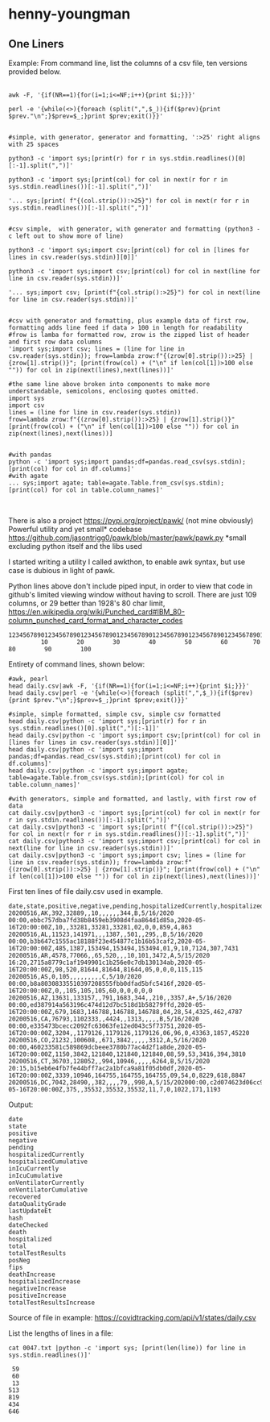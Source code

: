 # henny-youngman
One Liners
----------

Example: From command line, list the columns of a csv file, ten versions provided below.
&nbsp;    
&nbsp;        

    awk -F, '{if(NR==1){for(i=1;i<=NF;i++){print $i;}}}'
      
    perl -e '{while(<>){foreach (split(",",$_)){if($prev){print $prev."\n";}$prev=$_;}print $prev;exit()}}'
    
    
    #simple, with generator, generator and formatting, ':>25' right aligns with 25 spaces
    
    python3 -c 'import sys;[print(r) for r in sys.stdin.readlines()[0][:-1].split(",")]'
    
    python3 -c 'import sys;[print(col) for col in next(r for r in sys.stdin.readlines())[:-1].split(",")]'
    
    '... sys;[print( f"{(col.strip()):>25}") for col in next(r for r in sys.stdin.readlines())[:-1].split(",")]'
    
    
    #csv simple,  with generator, with generator and formatting (python3 -c left out to show more of line)
    
    python3 -c 'import sys;import csv;[print(col) for col in [lines for lines in csv.reader(sys.stdin)][0]]'
    
    python3 -c 'import sys;import csv;[print(col) for col in next(line for line in csv.reader(sys.stdin))]'
    
    '... sys;import csv; [print(f"{col.strip():>25}") for col in next(line for line in csv.reader(sys.stdin))]'
    
    
    #csv with generator and formatting, plus example data of first row, formatting adds line feed if data > 100 in length for readability
    #frow is lamba for formatted row, zrow is the zipped list of header and first row data columns
    'import sys;import csv; lines = (line for line in csv.reader(sys.stdin)); frow=lambda zrow:f"{(zrow[0].strip()):>25} | {zrow[1].strip()}"; [print(frow(col) + ("\n" if len(col[1])>100 else "")) for col in zip(next(lines),next(lines))]'

    #the same line above broken into components to make more understandable, semicolons, enclosing quotes omitted.
    import sys
    import csv
    lines = (line for line in csv.reader(sys.stdin))
    frow=lambda zrow:f"{(zrow[0].strip()):>25} | {zrow[1].strip()}"
    [print(frow(col) + ("\n" if len(col[1])>100 else "")) for col in zip(next(lines),next(lines))]
    
    
    #with pandas
    python -c 'import sys;import pandas;df=pandas.read_csv(sys.stdin);[print(col) for col in df.columns]'
    #with agate
    ... sys;import agate; table=agate.Table.from_csv(sys.stdin);[print(col) for col in table.column_names]'
     
&nbsp;  



There is also a project https://pypi.org/project/pawk/ (not mine obviously)
Powerful utility and yet small* codebase https://github.com/jasontrigg0/pawk/blob/master/pawk/pawk.py
*small excluding python itself and the libs used 

I started writing a utility I called awkthon, to enable awk syntax, but use case is dubious in light of pawk.

Python lines above don't include piped input, in order to view that code in github's limited viewing window without having to scroll. There are just 109 columns, or 29 better than 1928's 80 char limit, https://en.wikipedia.org/wiki/Punched_card#IBM_80-column_punched_card_format_and_character_codes
    
    1234567890123456789012345678901234567890123456789012345678901234567890123456789012345678901234567890123456789
             10        20        30        40        50        60       70         80        90        100 
    
    
Entirety of command lines, shown below:

    #awk, pearl    
    head daily.csv|awk -F, '{if(NR==1){for(i=1;i<=NF;i++){print $i;}}}'
    head daily.csv|perl -e '{while(<>){foreach (split(",",$_)){if($prev){print $prev."\n";}$prev=$_;}print $prev;exit()}}'
    
    #simple, simple formatted, simple csv, simple csv formatted
    head daily.csv|python -c 'import sys;[print(r) for r in sys.stdin.readlines()[0].split(",")[:-1]]'
    head daily.csv|python -c 'import sys;import csv;[print(col) for col in [lines for lines in csv.reader(sys.stdin)][0]]'
    head daily.csv|python -c 'import sys;import pandas;df=pandas.read_csv(sys.stdin);[print(col) for col in df.columns]'
    head daily.csv|python -c 'import sys;import agate; table=agate.Table.from_csv(sys.stdin);[print(col) for col in table.column_names]'
    
    #with generators, simple and formatted, and lastly, with first row of data
    cat daily.csv|python3 -c 'import sys;[print(col) for col in next(r for r in sys.stdin.readlines())[:-1].split(",")]'
    cat daily.csv|python3 -c 'import sys;[print( f"{(col.strip()):>25}") for col in next(r for r in sys.stdin.readlines())[:-1].split(",")]'
    cat daily.csv|python3 -c 'import sys;import csv;[print(col) for col in next(line for line in csv.reader(sys.stdin))]'
    cat daily.csv|python3 -c 'import sys;import csv; lines = (line for line in csv.reader(sys.stdin)); frow=lambda zrow:f"{(zrow[0].strip()):>25} | {zrow[1].strip()}"; [print(frow(col) + ("\n" if len(col[1])>100 else "")) for col in zip(next(lines),next(lines))]'
    

First ten lines of file daily.csv used in example.      

    date,state,positive,negative,pending,hospitalizedCurrently,hospitalizedCumulative,inIcuCurrently,inIcuCumulative,onVentilatorCurrently,onVentilatorCumulative,recovered,dataQualityGrade,lastUpdateEt,hash,dateChecked,death,hospitalized,total,totalTestResults,posNeg,fips,deathIncrease,hospitalizedIncrease,negativeIncrease,positiveIncrease,totalTestResultsIncrease
    20200516,AK,392,32889,,10,,,,,,344,B,5/16/2020 00:00,ebbc757dba7fd38b8459eb3908d4faa864d1d85a,2020-05-16T20:00:00Z,10,,33281,33281,33281,02,0,0,859,4,863
    20200516,AL,11523,141971,,,1387,,501,,295,,B,5/16/2020 00:00,b3b647c1555ac18188f23e454877c1b16b53caf2,2020-05-16T20:00:00Z,485,1387,153494,153494,153494,01,9,10,7124,307,7431
    20200516,AR,4578,77066,,65,520,,,10,101,3472,A,5/15/2020 16:20,2715a8779c1af1949901c1b256e0c7db130134ab,2020-05-16T20:00:00Z,98,520,81644,81644,81644,05,0,0,0,115,115
    20200516,AS,0,105,,,,,,,,,C,5/10/2020 00:00,b8a80308335510397208555fbb0dfad5bfc5416f,2020-05-16T20:00:00Z,0,,105,105,105,60,0,0,0,0,0
    20200516,AZ,13631,133157,,791,1683,344,,210,,3357,A+,5/16/2020 00:00,ed387914a563196c474d12d7bc518d1b58279ffd,2020-05-16T20:00:00Z,679,1683,146788,146788,146788,04,28,54,4325,462,4787
    20200516,CA,76793,1102333,,4424,,1313,,,,,B,5/16/2020 00:00,e335473bcecc2092fc63063fe12ed043c5f73751,2020-05-16T20:00:00Z,3204,,1179126,1179126,1179126,06,96,0,43363,1857,45220
    20200516,CO,21232,100608,,671,3842,,,,,3312,A,5/16/2020 00:00,460233581c589869dcbeee3780b77ac4d2f1a8de,2020-05-16T20:00:00Z,1150,3842,121840,121840,121840,08,59,53,3416,394,3810
    20200516,CT,36703,128052,,994,10946,,,,,6264,B,5/15/2020 20:15,b15eb6e4fb7fe44bff7ac2a1bfca9a81f05db0df,2020-05-16T20:00:00Z,3339,10946,164755,164755,164755,09,54,0,8229,618,8847
    20200516,DC,7042,28490,,382,,,,79,,998,A,5/15/202000:00,c2d074623d06cc96a1d5109a70bf3a1db3550010,2020-05-16T20:00:00Z,375,,35532,35532,35532,11,7,0,1022,171,1193
    
Output:

    date
    state
    positive
    negative
    pending
    hospitalizedCurrently
    hospitalizedCumulative
    inIcuCurrently
    inIcuCumulative
    onVentilatorCurrently
    onVentilatorCumulative
    recovered
    dataQualityGrade
    lastUpdateEt
    hash
    dateChecked
    death
    hospitalized
    total
    totalTestResults
    posNeg
    fips
    deathIncrease
    hospitalizedIncrease
    negativeIncrease
    positiveIncrease
    totalTestResultsIncrease
    
Source of file in example: https://covidtracking.com/api/v1/states/daily.csv

List the lengths of lines in a file:

    cat 0047.txt |python -c 'import sys; [print(len(line)) for line in sys.stdin.readlines()]'

     59
     60
     13
    513
    819
    434
    646
